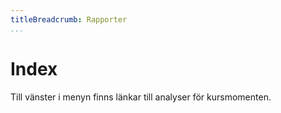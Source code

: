 ```yaml
---
titleBreadcrumb: Rapporter
...
```

Index
===============================

Till vänster i menyn finns länkar till analyser för kursmomenten.
